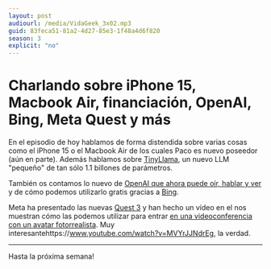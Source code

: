 ```yaml
---
layout: post
audiourl: /media/VidaGeek_3x02.mp3
guid: 83feca51-81a2-4d27-85e3-1f48a4d6f820
season: 3
explicit: "no"
---
```

# Charlando sobre iPhone 15, Macbook Air, financiación, OpenAI, Bing, Meta Quest y más
En el episodio de hoy hablamos de forma distendida sobre varias cosas como el iPhone 15 o el Macbook Air de los cuales Paco es nuevo poseedor (aún en parte). Además hablamos sobre [TinyLlama][tinyllama], un nuevo LLM "pequeño" de tan sólo 1.1 billones de parámetros.

También os contamos lo nuevo de [OpenAI que ahora puede oír, hablar y ver][openai] y de cómo podemos utilizarlo gratis gracias a [Bing][bing].

Meta ha presentado las nuevas [Quest 3][quest] y han hecho un vídeo en el nos muestran cómo las podemos utilizar para entrar [en una videoconferencia con un avatar fotorrealista][avatar]. Muy interesantehttps://www.youtube.com/watch?v=MVYrJJNdrEg, la verdad.

---
Hasta la próxima semana!


[tinyllama]: https://github.com/jzhang38/TinyLlama
[openai]: https://openai.com/blog/chatgpt-can-now-see-hear-and-speak
[bing]: https://www.bing.com/?cc=es
[quest]: https://www.meta.com/es/quest/quest-3/
[avatar]: https://www.youtube.com/watch?v=MVYrJJNdrEg
